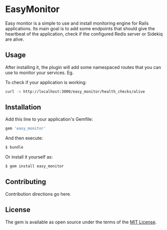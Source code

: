 # EasyMonitor
Easy monitor is a simple to use and install monitoring engine for Rails applications.
Its main goal is to add some endpoints that should give the heartbeat of the application,
check if the configured Redis server or Sidekiq are alive.

## Usage
After installing it, the plugin will add some namespaced routes that you can use to monitor your services.
Eg.

To check if your application is working:

```bash
curl -v http://localhost:3000/easy_monitor/health_checks/alive
```

## Installation
Add this line to your application's Gemfile:

```ruby
gem 'easy_monitor'
```

And then execute:
```bash
$ bundle
```

Or install it yourself as:
```bash
$ gem install easy_monitor
```

## Contributing
Contribution directions go here.

## License
The gem is available as open source under the terms of the [MIT License](https://opensource.org/licenses/MIT).
